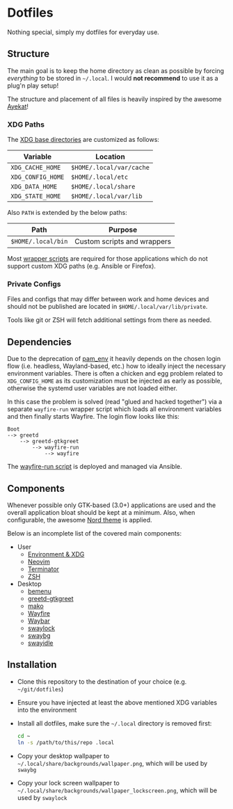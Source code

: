 # Dotfiles

Nothing special, simply my dotfiles for everyday use.

## Structure

The main goal is to keep the home directory as clean as possible by forcing
*everything* to be stored in `~/.local`. I would **not recommend** to use it as
a plug'n play setup!

The structure and placement of all files is heavily inspired by the awesome
[Ayekat](https://github.com/ayekat/localdir)!

### XDG Paths

The [XDG base
directories](https://specifications.freedesktop.org/basedir-spec/basedir-spec-latest.html)
are customized as follows:

| Variable          | Location                 |
| ----------------- | ------------------------ |
| `XDG_CACHE_HOME`  | `$HOME/.local/var/cache` |
| `XDG_CONFIG_HOME` | `$HOME/.local/etc`       |
| `XDG_DATA_HOME`   | `$HOME/.local/share`     |
| `XDG_STATE_HOME`  | `$HOME/.local/var/lib`   |

Also `PATH` is extended by the below paths:

| Path               | Purpose                     |
| ------------------ | --------------------------- |
| `$HOME/.local/bin` | Custom scripts and wrappers |

Most [wrapper scripts](./local/bin) are required for those applications which
do not support custom XDG paths (e.g. Ansible or Firefox).

### Private Configs

Files and configs that may differ between work and home devices and should not
be published are located in `$HOME/.local/var/lib/private`.

Tools like git or ZSH will fetch additional settings from there as needed.

## Dependencies

Due to the deprecation of
[pam\_env](https://github.com/linux-pam/linux-pam/releases/tag/v1.5.0) it
heavily depends on the chosen login flow (i.e. headless, Wayland-based, etc.)
how to ideally inject the necessary environment variables. There is often a
chicken and egg problem related to `XDG_CONFIG_HOME` as its customization must
be injected as early as possible, otherwise the systemd user variables are not
loaded either.

In this case the problem is solved (read "glued and hacked together") via a
separate `wayfire-run` wrapper script which loads all environment variables and
then finally starts Wayfire. The login flow looks like this:

```text
Boot
--> greetd
    --> greetd-gtkgreet
        --> wayfire-run
            --> wayfire
```

The [wayfire-run
script](https://github.com/karras/ansible-collection-workstation/tree/main/roles/wayfire)
is deployed and managed via Ansible.

## Components

Whenever possible only GTK-based (3.0+) applications are used and the overall
application bloat should be kept at a minimum. Also, when configurable, the
awesome [Nord theme](https://www.nordtheme.com/) is applied.

Below is an incomplete list of the covered main components:

* User
  - [Environment & XDG](https://specifications.freedesktop.org/basedir-spec/basedir-spec-latest.html)
  - [Neovim](https://github.com/neovim/neovim)
  - [Terminator](https://github.com/gnome-terminator/terminator)
  - [ZSH](https://www.zsh.org/)
* Desktop
  - [bemenu](https://github.com/Cloudef/bemenu)
  - [greetd-gtkgreet](https://git.sr.ht/~kennylevinsen/gtkgreet)
  - [mako](https://github.com/emersion/mako)
  - [Wayfire](https://github.com/WayfireWM/wayfire)
  - [Waybar](https://github.com/Alexays/Waybar)
  - [swaylock](https://github.com/swaywm/swaylock)
  - [swaybg](https://github.com/swaywm/swaybg)
  - [swayidle](https://github.com/swaywm/swayidle)

## Installation

* Clone this repository to the destination of your choice (e.g.
  `~/git/dotfiles`)

* Ensure you have injected at least the above mentioned XDG variables into the
  environment

* Install all dotfiles, make sure the `~/.local` directory is removed first:

  ```sh
  cd ~
  ln -s /path/to/this/repo .local
  ```

* Copy your desktop wallpaper to `~/.local/share/backgrounds/wallpaper.png`,
  which will be used by `swaybg`

* Copy your lock screen wallpaper to
  `~/.local/share/backgrounds/wallpaper_lockscreen.png`, which will be used by
  `swaylock`
